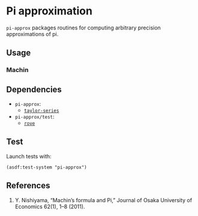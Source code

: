 # Pi approximation
`pi-approx` packages routines for computing arbitrary precision approximations
of pi.

## Usage
### Machin

## Dependencies
* `pi-approx`:
  * [`taylor-series`](https://github.com/thomashoullier/taylor-series)
* `pi-approx/test`:
  * [`rove`](https://github.com/fukamachi/rove)

## Test
Launch tests with:

```common-lisp
(asdf:test-system "pi-approx")
```

## References
1. Y. Nishiyama, “Machin’s formula and Pi,” Journal of Osaka University of
   Economics 62(1), 1–8 (2011).
